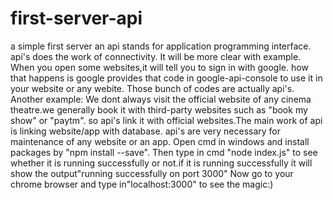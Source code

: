 # first-server-api
a simple first server
an api stands for application programming interface.
api's does the work of connectivity.
It will be more clear with example.
When you open some websites,it will tell you to sign in with google.
how that happens is google provides that code in google-api-console to use it in your website or any webite.
Those bunch of codes are actually api's.
Another example:
We dont always visit the official website of any cinema theatre.we generally book it with third-party websites such as "book my show" or "paytm".
so api's link it with official websites.The main work of api is linking website/app with database.
api's are very necessary for maintenance of any website or an app.
Open cmd in windows and install packages by "npm install --save".
Then type in cmd "node index.js" to see whether it is running successfully or not.if it is running successfully it will show the output"running successfully on port 3000"
Now go to your chrome browser and type in"localhost:3000" to see the magic:)
